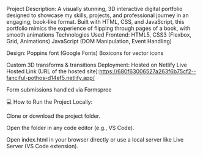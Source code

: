 
Project Description:
A visually stunning, 3D interactive digital portfolio designed to showcase my skills, projects, and professional journey in an engaging, book-like format. Built with HTML, CSS, and JavaScript, this portfolio mimics the experience of flipping through pages of a book, with smooth animations
Technologies Used
Frontend:
HTML5, CSS3 (Flexbox, Grid, Animations)
JavaScript (DOM Manipulation, Event Handling)

Design:
Poppins font (Google Fonts)
Boxicons for vector icons

Custom 3D transforms & transitions
Deployment:
Hosted on Netlify
Live Hosted Link (URL of the hosted site):https://680f63006527a263f6b75cf2--fanciful-pothos-d14ef5.netlify.app/


Form submissions handled via Formspree



💻 How to Run the Project Locally:

Clone or download the project folder.

Open the folder in any code editor (e.g., VS Code).

Open index.html in your browser directly or use a local server like Live Server (VS Code extension).
